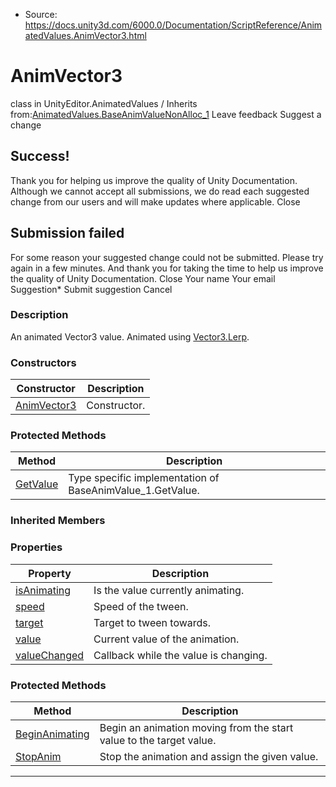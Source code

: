 * Source: https://docs.unity3d.com/6000.0/Documentation/ScriptReference/AnimatedValues.AnimVector3.html

# AnimVector3
class in UnityEditor.AnimatedValues
/
Inherits from:[AnimatedValues.BaseAnimValueNonAlloc_1](https://docs.unity3d.com/6000.0/Documentation/ScriptReference/AnimatedValues.BaseAnimValueNonAlloc_1.html)
Leave feedback
Suggest a change
## Success!
Thank you for helping us improve the quality of Unity Documentation. Although we cannot accept all submissions, we do read each suggested change from our users and will make updates where applicable.
Close
## Submission failed
For some reason your suggested change could not be submitted. Please <a>try again</a> in a few minutes. And thank you for taking the time to help us improve the quality of Unity Documentation.
Close
Your name Your email Suggestion* Submit suggestion
Cancel
### Description
An animated Vector3 value.
Animated using [Vector3.Lerp](https://docs.unity3d.com/6000.0/Documentation/ScriptReference/Vector3.Lerp.html).
### Constructors
Constructor | Description  
---|---  
[AnimVector3](https://docs.unity3d.com/6000.0/Documentation/ScriptReference/AnimatedValues.AnimVector3-ctor.html) | Constructor.  
### Protected Methods
Method | Description  
---|---  
[GetValue](https://docs.unity3d.com/6000.0/Documentation/ScriptReference/AnimatedValues.AnimVector3.GetValue.html) | Type specific implementation of BaseAnimValue_1.GetValue.  
### Inherited Members
### Properties
Property | Description  
---|---  
[isAnimating](https://docs.unity3d.com/6000.0/Documentation/ScriptReference/AnimatedValues.BaseAnimValue_1-isAnimating.html) | Is the value currently animating.  
[speed](https://docs.unity3d.com/6000.0/Documentation/ScriptReference/AnimatedValues.BaseAnimValue_1-speed.html) | Speed of the tween.  
[target](https://docs.unity3d.com/6000.0/Documentation/ScriptReference/AnimatedValues.BaseAnimValue_1-target.html) | Target to tween towards.  
[value](https://docs.unity3d.com/6000.0/Documentation/ScriptReference/AnimatedValues.BaseAnimValue_1-value.html) | Current value of the animation.  
[valueChanged](https://docs.unity3d.com/6000.0/Documentation/ScriptReference/AnimatedValues.BaseAnimValue_1-valueChanged.html) | Callback while the value is changing.  
### Protected Methods
Method | Description  
---|---  
[BeginAnimating](https://docs.unity3d.com/6000.0/Documentation/ScriptReference/AnimatedValues.BaseAnimValue_1.BeginAnimating.html) | Begin an animation moving from the start value to the target value.  
[StopAnim](https://docs.unity3d.com/6000.0/Documentation/ScriptReference/AnimatedValues.BaseAnimValue_1.StopAnim.html) | Stop the animation and assign the given value.  
* * *
